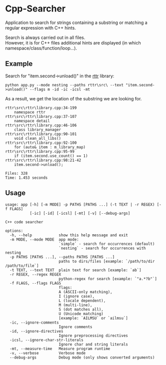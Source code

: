 # Cpp-Searcher

Application to search for strings containing a substring or matching a regular expression with C++ hints.

Search is always carried out in all files.  
However, it is for C++ files additional hints are displayed (in which namespace/class/function/loop...).

## Example

Search for "item.second->unload()" in the [rttr](https://github.com/rttrorg/rttr) library:

```
python app.py --mode nesting --paths rttr\src\ --text "item.second->unload()" --flags m -id -ic -icsl -mt
```

As a result, we get the location of the substring we are looking for.

```
rttr\src\rttr\library.cpp:34-199
    namespace rttr
rttr\src\rttr\library.cpp:37-107
    namespace detail
rttr\src\rttr\library.cpp:46-106
    class library_manager
rttr\src\rttr\library.cpp:90-101
    void clean_all_libs()
rttr\src\rttr\library.cpp:92-100
    for (auto& item : m_library_map)
rttr\src\rttr\library.cpp:95-99
    if (item.second.use_count() == 1)
rttr\src\rttr\library.cpp:98:21-42
    item.second->unload();

Files: 328
Time: 1.453 seconds
```


## Usage

```
usage: app [-h] [-m MODE] -p PATHS [PATHS ...] (-t TEXT | -r REGEX) [-f FLAGS]
           [-ic] [-id] [-icsl] [-mt] [-v] [--debug-args]

C++ code searcher

options:
  -h, --help            show this help message and exit
  -m MODE, --mode MODE  app mode:
                        `simple` - search for occurrences (default)
                        `nesting` - search for occurrences with nesting
  -p PATHS [PATHS ...], --paths PATHS [PATHS ...]
                        paths to dirs/files [example: `/path/to/dir /path/to/file`]
  -t TEXT, --text TEXT  plain text for search [example: `ab`]
  -r REGEX, --regex REGEX
                        python-regex for search [example: `"a.*?b"`]
  -f FLAGS, --flags FLAGS
                        flags:
                        A (ASCII-only matching),
                        I (ignore case),
                        L (locale dependent),
                        M (multi-line),
                        S (dot matches all),
                        U (Unicode matching)
                        [example: `AILMSU` or `ailmsu`]
  -ic, --ignore-comments
                        Ignore comments
  -id, --ignore-directives
                        Ignore preprocessing directives
  -icsl, --ignore-char-str-literals
                        Ignore char and string literals
  -mt, --measure-time   Measure program runtime
  -v, --verbose         Verbose mode
  --debug-args          Debug mode (only shows converted arguments)
```






